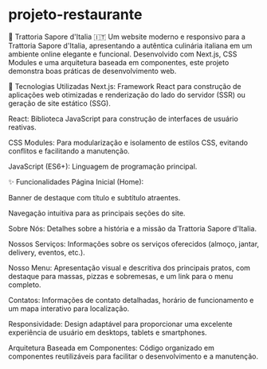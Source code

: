 # projeto-restaurante

🍝 Trattoria Sapore d'Italia 🇮🇹
Um website moderno e responsivo para a Trattoria Sapore d'Italia, apresentando a autêntica culinária italiana em um ambiente online elegante e funcional. Desenvolvido com Next.js, CSS Modules e uma arquitetura baseada em componentes, este projeto demonstra boas práticas de desenvolvimento web.

🚀 Tecnologias Utilizadas
Next.js: Framework React para construção de aplicações web otimizadas e renderização do lado do servidor (SSR) ou geração de site estático (SSG).

React: Biblioteca JavaScript para construção de interfaces de usuário reativas.

CSS Modules: Para modularização e isolamento de estilos CSS, evitando conflitos e facilitando a manutenção.

JavaScript (ES6+): Linguagem de programação principal.

✨ Funcionalidades
Página Inicial (Home):

Banner de destaque com título e subtítulo atraentes.

Navegação intuitiva para as principais seções do site.

Sobre Nós: Detalhes sobre a história e a missão da Trattoria Sapore d'Italia.

Nossos Serviços: Informações sobre os serviços oferecidos (almoço, jantar, delivery, eventos, etc.).

Nosso Menu: Apresentação visual e descritiva dos principais pratos, com destaque para massas, pizzas e sobremesas, e um link para o menu completo.

Contatos: Informações de contato detalhadas, horário de funcionamento e um mapa interativo para localização.

Responsividade: Design adaptável para proporcionar uma excelente experiência de usuário em desktops, tablets e smartphones.

Arquitetura Baseada em Componentes: Código organizado em componentes reutilizáveis para facilitar o desenvolvimento e a manutenção.
